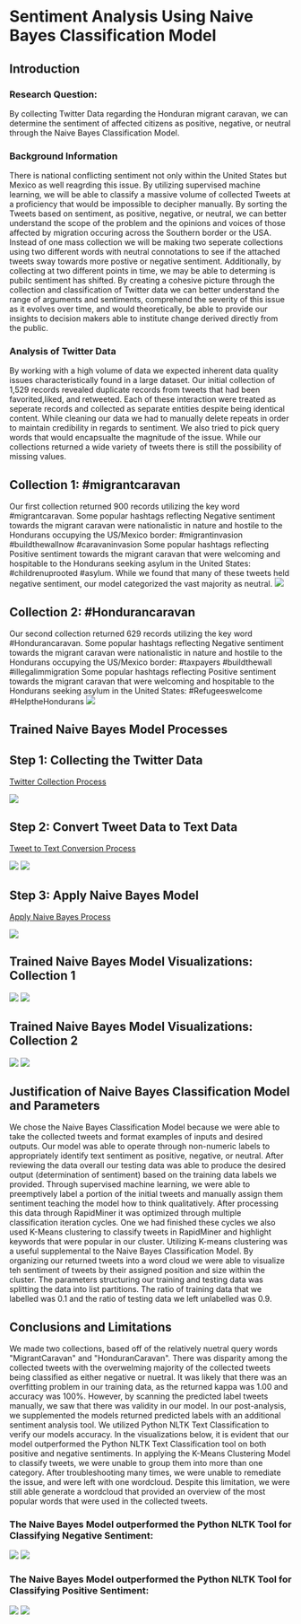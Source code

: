 <h1>Sentiment Analysis Using Naive Bayes Classification Model</h1>
<H2>Introduction</H2>
<H3>Research Question:</H3>
By collecting Twitter Data regarding the Honduran migrant caravan, we can determine the sentiment of affected citizens as positive, negative, or neutral through the Naive Bayes Classification Model.
<H3> Background Information </h3>
There is national conflicting sentiment not only within the United States but Mexico as well reagrding this issue. By utilizing supervised machine learning, we will be able to classify a massive volume of collected Tweets at a proficiency that would be impossible to decipher manually. By sorting the Tweets based on sentiment, as positive, negative, or neutral, we can better understand the scope of the problem and the opinions and voices of those affected by migration occuring across the Southern border or the USA. Instead of one mass collection we will be making two seperate collections using two different words with neutral connotations to see if the attached tweets sway towards more postive or negative sentiment. Additionally, by collecting at two different points in time, we may be able to determing is pubilc sentiment has shifted. By creating a cohesive picture through the collection and classification of Twitter data we can better understand the range of arguments and sentiments, comprehend the severity of this issue as it evolves over time, and would theoretically, be able to provide our insights to decision makers able to institute change derived directly from the public. 
<H3>Analysis of Twitter Data</H3>
By working with a high volume of data we expected inherent data quality issues characteristically found in a large dataset. Our initial collection of 1,529 records revealed duplicate records from tweets that had been favorited,liked, and retweeted. Each of these interaction were treated as seperate records and collected as separate entities despite being identical content. While cleaning our data we had to manually delete repeats in order to maintain credibility in regards to sentiment. We also tried to pick query words that would encapsualte the magnitude of the issue. While our collections returned a wide variety of tweets there is still the possibility of missing values.

<H2> Collection 1: #migrantcaravan </H2>
Our first collection returned 900 records utilizing the key word #migrantcaravan.
Some popular hashtags reflecting Negative sentiment towards the migrant caravan were nationalistic in nature and hostile to the Hondurans occupying the US/Mexico border: #migrantinvasion #buildthewallnow #caravaninvasion
Some popular hashtags reflecting Positive sentiment towards the migrant caravan that were welcoming and hospitable to the Hondurans seeking asylum in the United States: #childrenuprooted #asylum. While we found that many of these tweets held negative sentiment, our model categorized the vast majority as neutral. 
<img src="https://github.com/MadiXChaplain/480/blob/master/Final/worldcloud1.png">

<H2> Collection 2: #Hondurancaravan </H2>
Our second collection returned 629 records utilizing the key word #Hondurancaravan.
Some popular hashtags reflecting Negative sentiment towards the migrant caravan were nationalistic in nature and hostile to the Hondurans occupying the US/Mexico border: #taxpayers #buildthewall #illegalimmigration 
Some popular hashtags reflecting Positive sentiment towards the migrant caravan that were welcoming and hospitable to the Hondurans seeking asylum in the United States: #Refugeeswelcome #HelptheHondurans
<img src="https://github.com/MadiXChaplain/480/blob/master/Final/worldcloud2.png"> 

<H2> Trained Naive Bayes Model Processes </H2>
<h2> Step 1: Collecting the Twitter Data </h2>

[Twitter Collection Process](https://github.com/MadiXChaplain/480/blob/master/Final/search_twitter.xml)

<img src="https://github.com/MadiXChaplain/480/blob/master/Final/Collect_Tweets.PNG"> 

<h2> Step 2: Convert Tweet Data to Text Data </h2>

[Tweet to Text Conversion Process](https://github.com/MadiXChaplain/480/blob/master/Final/Naive_Bayes_Collection_1.xml)

<img src="https://github.com/MadiXChaplain/480/blob/master/Final/step2.PNG">

<img src="https://github.com/MadiXChaplain/480/blob/master/Final/step3.PNG">

<H2> Step 3: Apply Naive Bayes Model </h2>

[Apply Naive Bayes Process](https://github.com/MadiXChaplain/480/blob/master/Final/Apply%20Model%20Process.xml)

<img src="https://github.com/MadiXChaplain/480/blob/master/Final/step4.PNG">

<H2> Trained Naive Bayes Model Visualizations: Collection 1 </H2>

<img src="https://github.com/MadiXChaplain/480/blob/master/Final/PIECHART.PNG">

<img src="https://github.com/MadiXChaplain/480/blob/master/Final/BARGRAPHFINAL.PNG">

<H2> Trained Naive Bayes Model Visualizations: Collection 2 </H2>

<img src="https://github.com/MadiXChaplain/480/blob/master/Final/total_count_Bar_collection2.jpg">

<img src="https://github.com/MadiXChaplain/480/blob/master/Final/total_count_collection_2_pie.png">

<h2> Justification of Naive Bayes Classification Model and Parameters </h2>
We chose the Naive Bayes Classification Model because we were able to take the collected tweets and format examples of inputs and desired outputs. Our model was able to operate through non-numeric labels to appropriately identify text sentiment as positive, negative, or neutral. After reviewing the data overall our testing data was able to produce the desired output (determination of sentiment) based on the training data labels we provided. Through supervised machine learning, we were able to preemptively label a portion of the initial tweets and manually assign them sentiment teaching the model how to think qualitatively. After processing this data through RapidMiner it was optimized through multiple classification iteration cycles. One we had finished these cycles we also used K-Means clustering to classify tweets in RapidMiner and highlight keywords that were popular in our cluster. Utilizing K-means clustering was a useful supplemental to the Naive Bayes Classification Model. By organizing our returned tweets into a word cloud we were able to visualize teh sentiment of tweets by their assigned position and size within the cluster. The parameters structuring our training and testing data was splitting the data into list partitions. The ratio of training data that we labelled was 0.1 and the ratio of testing data we left unlabelled was 0.9.


<h2> Conclusions and Limitations </h2>
We made two collections, based off of the relatively nuetral query words "MigrantCaravan" and "HonduranCaravan". There was disparity among the collected tweets with the overwelming majority of the collected tweets being classified as either negative or nuetral. It was likely that there was an overfitting problem in our training data, as the returned kappa was 1.00 and accuracy was 100%. However, by scanning the predicted label tweets manually, we saw that there was validity in our model. In our post-analysis, we supplemented the models returned predicted labels with an additional sentiment analysis tool. We utilized Python NLTK Text Classification to verify our models accuracy. In the visualizations below, it is evident that our model outperformed the Python NLTK Text Classification tool on both positive and negative sentiments. In applying the K-Means Clustering Model to classify tweets, we were unable to group them into more than one category. After troubleshooting many times, we were unable to remediate the issue, and were left with one wordcloud. Despite this limitation, we were still able generate a wordcloud that provided an overview of the most popular words that were used in the collected tweets.  

<H3> The Naive Bayes Model outperformed the Python NLTK Tool for Classifying Negative Sentiment:</h3>
<img src="https://github.com/MadiXChaplain/480/blob/master/Final/Python%20Analysis%20Negative.PNG">
<img src="https://github.com/MadiXChaplain/480/blob/master/Final/negativetweet.PNG">

<H3> The Naive Bayes Model outperformed the Python NLTK Tool for Classifying Positive Sentiment:</h3>
<img src="https://github.com/MadiXChaplain/480/blob/master/Final/Python%20Analysis%20Positive.PNG">
<img src="https://github.com/MadiXChaplain/480/blob/master/Final/positive%20tweet.PNG">
